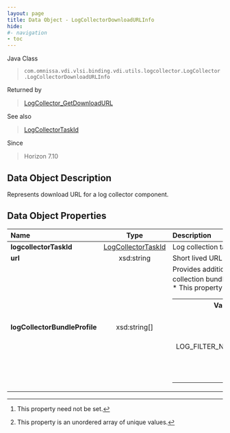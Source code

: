 ```yaml
---
layout: page
title: Data Object - LogCollectorDownloadURLInfo
hide:
#- navigation
- toc
---
```






Java Class
> `com.omnissa.vdi.vlsi.binding.vdi.utils.logcollector.LogCollector.LogCollectorDownloadURLInfo`

Returned by
> [LogCollector_GetDownloadURL](vdi.utils.logcollector.LogCollector.md#getDownloadURL)

See also
> [LogCollectorTaskId](vdi.entity.LogCollectorTaskId.md)

Since
> Horizon 7.10


## Data Object Description

Represents download URL for a log collector component.

## Data Object Properties

 Name | Type | Description
:---|:---:|:---
**logcollectorTaskId**| [LogCollectorTaskId](vdi.entity.LogCollectorTaskId.md)|  Log collection task identifier
**url**|  xsd:string|  Short lived URL
**logCollectorBundleProfile**|  xsd:string[]|  Provides additional information about the log collection bundle.  **_Since_** Horizon 7.12 [^1] [^14] <br>* This property will be one of:<br><table><tr><th>Value</th><th>Description</th></tr><tr><td>LOG_FILTER_NOT_HONORED</td><td>Indicates only default log collection filter is applied on the logs bundle.</td></tr></table>


 


[^1]: This property need not be set.
[^14]: This property is an unordered array of unique values.